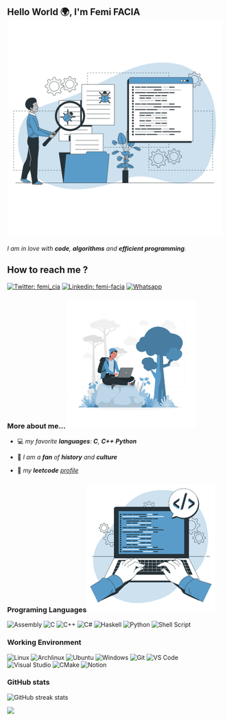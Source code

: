 <!--<h2> Hello World 🌍, I'm Femi FACIA <img style = "position:absolute; left:500px; top:0px;" src="./img/hello_robot.gif" width="80"> </h2>
<h2> Hello World 🌍, I'm Femi FACIA <img style = "position:absolute; left:500px; top:0px;" src="./img/output-onlinegiftools%20(2).gif" width="150"> </h2>
-->

## Hello World 🌍, I'm Femi FACIA <img src="./img/me2.png" width="500">

*I am in love with **code**, **algorithms** and **efficient programming**.*

## How to reach me ?

[![Twitter: femi_cia](https://img.shields.io/twitter/follow/femi_cia?style=social)](https://twitter.com/femi_cia)
[![Linkedin: femi-facia](https://img.shields.io/badge/-Femi%20Facia-blue?style=flat-square&logo=Linkedin&logoColor=whitelink=https://www.linkedin.com/in/femi-facia/)](https://www.linkedin.com/in/femi-facia)
[![Whatsapp](https://img.shields.io/badge/WHATSAPP-25D366)](https://wa.me/+22994600505)

### More about me... <img src="./img/work3.png" width="300">
<!--
<img src="./img/meditation2.gif" width="150"> 5A9CC9
-->
- 💻 *my favorite **languages**: **C**, **C++** **Python***

- 📜 *I am a **fan** of **history** and **culture***

- 🚀 *my **leetcode** [profile](https://leetcode.com/diavollo/)*

### Programing Languages<img src="./img/typing2.png" width="300">
![Assembly](https://img.shields.io/badge/Assembly-yellow?style=flat-square&logo=intel)
![C](https://img.shields.io/badge/C-00599C?style=flat-square&logo=c&logoColor=white)
![C++](https://img.shields.io/badge/C++-00599C?style=flat-square&logo=c%2B%2B&logoColor=white)
![C#](https://img.shields.io/badge/C%23-239120?style=flat-square&logo=c-sharp&logoColor=white)
![Haskell](https://img.shields.io/badge/Haskell-blueviolet?style=flat-square&logo=haskell)
![Python](https://img.shields.io/badge/Python-black?style=flat-square&logo=Python)
![Shell Script](https://img.shields.io/badge/Shell_Script-121011?style=flat-square&logo=gnu-bash&logoColor=white)

### Working Environment

![Linux](https://img.shields.io/badge/Linux-FCC624?style=flat-square&logo=linux&logoColor=black)
![Archlinux](https://img.shields.io/badge/Archlinux-1793d1?style=flat-square&logo=archlinux&logoColor=white)
![Ubuntu](https://img.shields.io/badge/Ubuntu-A81D33?style=flat-square&logo=ubuntu&logoColor=white)
![Windows](https://img.shields.io/badge/Windows-0078D6?style=flat-square&logo=windows&logoColor=white)
![Git](https://img.shields.io/badge/Git-F1502F?style=flat-square&logo=git&logoColor=white)
![VS Code](https://img.shields.io/badge/VS%20Code-007ACC?style=flat-square&logo=visual-studio-code)
![Visual Studio](https://img.shields.io/badge/Visual_Studio-5C2D91?style=flat-square&logo=visual%20studio&logoColor=white)
![CMake](https://img.shields.io/badge/CMake-064F8C?style=flat-square&logo=cmake&logoColor=white)
![Notion](https://img.shields.io/badge/Notion-121011?style=flat-square&logo=notion&logoColor=white)

### GitHub stats

![GitHub streak stats](https://github-readme-streak-stats.herokuapp.com/?user=femifacia)

<p>

  <a href="https://metrics.lecoq.io/femifacia">
    <img src="https://metrics.lecoq.io/femifacia" />
  </a>

</p>

<!--

**femifacia/femifacia** is a ✨ _special_ ✨ repository because its `README.md` (this file) appears on your GitHub profile.

Here are some ideas to get you started:

- 🔭 I’m currently working on ...
- 🌱 I’m currently learning ...
- 👯 I’m looking to collaborate on ...
- 🤔 I’m looking for help with ...
- 💬 Ask me about ...
- 📫 How to reach me: ...
- 😄 Pronouns: ...
- ⚡ Fun fact: ...
-->
